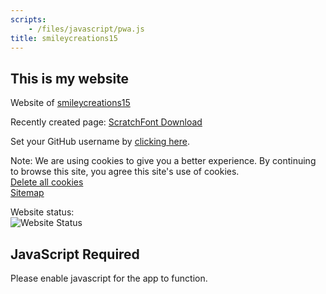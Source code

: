 ```yaml
---
scripts:
    - /files/javascript/pwa.js
title: smileycreations15
---
```

<h2>This is my website</h2>
<p>Website of <a href="javascript:void(0)" onclick="openPwaUrl('https://github.com/smileycreations15/')" target="_blank">smileycreations15</a></p>
<p>Recently created page: <a href="javascript:void(0)" onclick="openPwaUrl('https://smileycreations15.github.io/ScratchFont')" target="_blank">ScratchFont Download</a></p>
<p>Set your GitHub username by <a href="javascript:void(0)" onclick="openPwaUrl('https://smileycreations15.github.io/Setup-Username')" target="_blank">clicking here</a>.</p>


Note: We are using cookies to give you a better experience. By continuing to browse this site, you agree this site's use of cookies. <br />
<a href="javascript:void(0)" onclick="openPwaUrl('https://smileycreations15.github.io/Delete-Cookies')" target="_blank">Delete all cookies</a><br />
<a href="javascript:void(0)" onclick="openPwaUrl('https://smileycreations15.github.io/Sitemap')" target="_blank">Sitemap</a>

Website status: <br />![Website Status](https://smileycreations15.com/files/status/smileycreations15.github.io/5F8015E0-2504-439A-85D0-37EC0342F4DF.svg)
<noscript>
    <h2>JavaScript Required</h2>
    <p>Please enable javascript for the app to function.</p>
</noscript>
